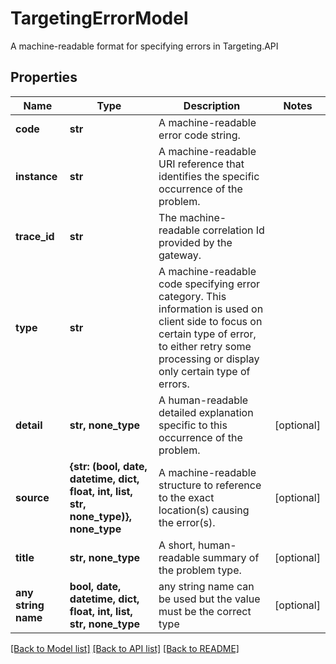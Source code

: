 # TargetingErrorModel

A machine-readable format for specifying errors in Targeting.API

## Properties
Name | Type | Description | Notes
------------ | ------------- | ------------- | -------------
**code** | **str** | A machine-readable error code string. | 
**instance** | **str** | A machine-readable URI reference that identifies the specific occurrence of the problem. | 
**trace_id** | **str** | The machine-readable correlation Id provided by the gateway. | 
**type** | **str** | A machine-readable code specifying error category. This information is used on client side to focus on certain type of error,  to either retry some processing or display only certain type of errors. | 
**detail** | **str, none_type** | A human-readable detailed explanation specific to this occurrence of the problem. | [optional] 
**source** | **{str: (bool, date, datetime, dict, float, int, list, str, none_type)}, none_type** | A machine-readable structure to reference to the exact location(s) causing the error(s). | [optional] 
**title** | **str, none_type** | A short, human-readable summary of the problem type. | [optional] 
**any string name** | **bool, date, datetime, dict, float, int, list, str, none_type** | any string name can be used but the value must be the correct type | [optional]

[[Back to Model list]](../README.md#documentation-for-models) [[Back to API list]](../README.md#documentation-for-api-endpoints) [[Back to README]](../README.md)


